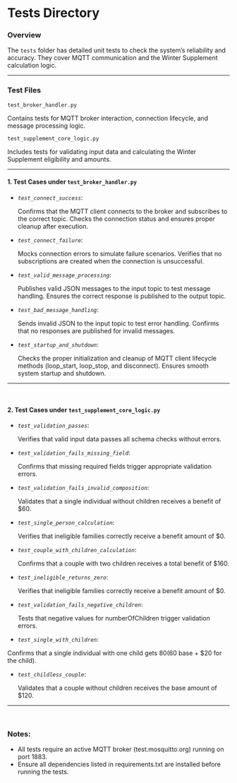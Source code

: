 # Tests Directory

### Overview

The `tests` folder has detailed unit tests to check the system’s reliability and accuracy. They cover MQTT communication and the Winter Supplement calculation logic.

---

### Test Files

`test_broker_handler.py`

Contains tests for MQTT broker interaction, connection lifecycle, and message processing logic.

`test_supplement_core_logic.py`
   
  Includes tests for validating input data and calculating the Winter Supplement eligibility and amounts.

---

#### 1. Test Cases under `test_broker_handler.py`

- *`test_connect_success`*:

  Confirms that the MQTT client connects to the broker and subscribes to the correct topic.
  Checks the connection status and ensures proper cleanup after execution.

- *`test_connect_failure`*:

  Mocks connection errors to simulate failure scenarios.
  Verifies that no subscriptions are created when the connection is unsuccessful.

- *`test_valid_message_processing`*: 
  
  Publishes valid JSON messages to the input topic to test message handling.
  Ensures the correct response is published to the output topic.

- *`test_bad_message_handling`*: 
  
  Sends invalid JSON to the input topic to test error handling.
  Confirms that no responses are published for invalid messages.

- *`test_startup_and_shutdown`*:  
  
  Checks the proper initialization and cleanup of MQTT client lifecycle methods (loop_start, loop_stop, and disconnect).
  Ensures smooth system startup and shutdown.
---
<br>

#### 2. Test Cases under `test_supplement_core_logic.py`

- *`test_validation_passes`*:

  Verifies that valid input data passes all schema checks without errors.

- *`test_validation_fails_missing_field`*:  

  Confirms that missing required fields trigger appropriate validation errors.

- *`test_validation_fails_invalid_composition`*:  

  Validates that a single individual without children receives a benefit of $60.

- *`test_single_person_calculation`*:

  Verifies that ineligible families correctly receive a benefit amount of $0.

- *`test_couple_with_children_calculation`*:

  Confirms that a couple with two children receives a total benefit of $160.


- *`test_ineligible_returns_zero`*: 

  Verifies that ineligible families correctly receive a benefit amount of $0.


- *`test_validation_fails_negative_children`*:

  Tests that negative values for numberOfChildren trigger validation errors.


- *`test_single_with_children`*:

Confirms that a single individual with one child gets $80 ($60 base + $20 for the child).


- *`test_childless_couple`*:

  Validates that a couple without children receives the base amount of $120.
---
<br>

### Notes:

- All tests require an active MQTT broker (test.mosquitto.org) running on port 1883.
- Ensure all dependencies listed in requirements.txt are installed before running the tests.

